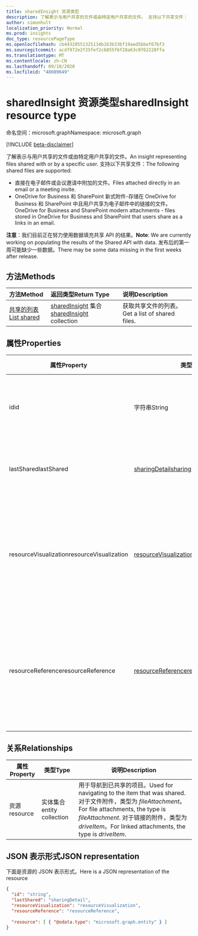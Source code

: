 ```yaml
---
title: sharedInsight 资源类型
description: 了解表示与用户共享的文件或由特定用户共享的文件。 支持以下共享文件：
author: simonhult
localization_priority: Normal
ms.prod: insights
doc_type: resourcePageType
ms.openlocfilehash: cb44328551325134b163b33bf19aed5bbef67bf3
ms.sourcegitcommit: acdf972e2f25fef2c6855f6f28a63c0762228ffa
ms.translationtype: MT
ms.contentlocale: zh-CN
ms.lasthandoff: 09/18/2020
ms.locfileid: "48089649"
---
```

# <a name="sharedinsight-resource-type"></a><span data-ttu-id="e32d5-104">sharedInsight 资源类型</span><span class="sxs-lookup"><span data-stu-id="e32d5-104">sharedInsight resource type</span></span>

<span data-ttu-id="e32d5-105">命名空间：microsoft.graph</span><span class="sxs-lookup"><span data-stu-id="e32d5-105">Namespace: microsoft.graph</span></span>

[!INCLUDE [beta-disclaimer](../../includes/beta-disclaimer.md)]

<span data-ttu-id="e32d5-106">了解表示与用户共享的文件或由特定用户共享的文件。</span><span class="sxs-lookup"><span data-stu-id="e32d5-106">An insight representing files shared with or by a specific user.</span></span> <span data-ttu-id="e32d5-107">支持以下共享文件：</span><span class="sxs-lookup"><span data-stu-id="e32d5-107">The following shared files are supported:</span></span>

- <span data-ttu-id="e32d5-108">直接在电子邮件或会议邀请中附加的文件。</span><span class="sxs-lookup"><span data-stu-id="e32d5-108">Files attached directly in an email or a meeting invite.</span></span>
- <span data-ttu-id="e32d5-109">OneDrive for Business 和 SharePoint 新式附件-存储在 OneDrive for Business 和 SharePoint 中且用户共享为电子邮件中的链接的文件。</span><span class="sxs-lookup"><span data-stu-id="e32d5-109">OneDrive for Business and SharePoint modern attachments - files stored in OneDrive for Business and SharePoint that users share as a links in an email.</span></span>

<span data-ttu-id="e32d5-110">**注意**：我们目前正在努力使用数据填充共享 API 的结果。</span><span class="sxs-lookup"><span data-stu-id="e32d5-110">**Note**: We are currently working on populating the results of the Shared API with data.</span></span> <span data-ttu-id="e32d5-111">发布后的第一周可能缺少一些数据。</span><span class="sxs-lookup"><span data-stu-id="e32d5-111">There may be some data missing in the first weeks after release.</span></span>

## <a name="methods"></a><span data-ttu-id="e32d5-112">方法</span><span class="sxs-lookup"><span data-stu-id="e32d5-112">Methods</span></span>

| <span data-ttu-id="e32d5-113">方法</span><span class="sxs-lookup"><span data-stu-id="e32d5-113">Method</span></span>       | <span data-ttu-id="e32d5-114">返回类型</span><span class="sxs-lookup"><span data-stu-id="e32d5-114">Return Type</span></span>  |<span data-ttu-id="e32d5-115">说明</span><span class="sxs-lookup"><span data-stu-id="e32d5-115">Description</span></span>|
|:---------------|:--------|:----------|
|[<span data-ttu-id="e32d5-116">共享的列表</span><span class="sxs-lookup"><span data-stu-id="e32d5-116">List shared</span></span>](../api/insights-list-shared.md) |<span data-ttu-id="e32d5-117">[sharedInsight](insights-shared.md) 集合</span><span class="sxs-lookup"><span data-stu-id="e32d5-117">[sharedInsight](insights-shared.md) collection</span></span>| <span data-ttu-id="e32d5-118">获取共享文件的列表。</span><span class="sxs-lookup"><span data-stu-id="e32d5-118">Get a list of shared files.</span></span>|

## <a name="properties"></a><span data-ttu-id="e32d5-119">属性</span><span class="sxs-lookup"><span data-stu-id="e32d5-119">Properties</span></span>

| <span data-ttu-id="e32d5-120">属性</span><span class="sxs-lookup"><span data-stu-id="e32d5-120">Property</span></span>              | <span data-ttu-id="e32d5-121">类型</span><span class="sxs-lookup"><span data-stu-id="e32d5-121">Type</span></span>                      | <span data-ttu-id="e32d5-122">说明</span><span class="sxs-lookup"><span data-stu-id="e32d5-122">Description</span></span>  |
| -------------         |---------------            | -------------|
| <span data-ttu-id="e32d5-123">id</span><span class="sxs-lookup"><span data-stu-id="e32d5-123">id</span></span>                    | <span data-ttu-id="e32d5-124">字符串</span><span class="sxs-lookup"><span data-stu-id="e32d5-124">String</span></span>                    | <span data-ttu-id="e32d5-125">关系的唯一标识符。</span><span class="sxs-lookup"><span data-stu-id="e32d5-125">Unique identifier of the relationship.</span></span> <span data-ttu-id="e32d5-126">只读。</span><span class="sxs-lookup"><span data-stu-id="e32d5-126">Read only.</span></span>        |
| <span data-ttu-id="e32d5-127">lastShared</span><span class="sxs-lookup"><span data-stu-id="e32d5-127">lastShared</span></span>            | [<span data-ttu-id="e32d5-128">sharingDetail</span><span class="sxs-lookup"><span data-stu-id="e32d5-128">sharingDetail</span></span>](insights-sharingdetail.md)                | <span data-ttu-id="e32d5-129">共享项目的详细信息。</span><span class="sxs-lookup"><span data-stu-id="e32d5-129">Details about the shared item.</span></span> <span data-ttu-id="e32d5-130">只读。</span><span class="sxs-lookup"><span data-stu-id="e32d5-130">Read only.</span></span>        |
| <span data-ttu-id="e32d5-131">resourceVisualization</span><span class="sxs-lookup"><span data-stu-id="e32d5-131">resourceVisualization</span></span> | [<span data-ttu-id="e32d5-132">resourceVisualization</span><span class="sxs-lookup"><span data-stu-id="e32d5-132">resourceVisualization</span></span>](insights-resourcevisualization.md)                | <span data-ttu-id="e32d5-133">可用于在体验中可视化文档的属性。</span><span class="sxs-lookup"><span data-stu-id="e32d5-133">Properties that you can use to visualize the document in your experience.</span></span> <span data-ttu-id="e32d5-134">只读</span><span class="sxs-lookup"><span data-stu-id="e32d5-134">Read-only</span></span>      |
| <span data-ttu-id="e32d5-135">resourceReference</span><span class="sxs-lookup"><span data-stu-id="e32d5-135">resourceReference</span></span>     | [<span data-ttu-id="e32d5-136">resourceReference</span><span class="sxs-lookup"><span data-stu-id="e32d5-136">resourceReference</span></span>](insights-resourcereference.md)                      | <span data-ttu-id="e32d5-137">引用共享文档的属性，例如文档的 url 和类型。</span><span class="sxs-lookup"><span data-stu-id="e32d5-137">Reference properties of the shared document, such as the url and type of the document.</span></span> <span data-ttu-id="e32d5-138">只读</span><span class="sxs-lookup"><span data-stu-id="e32d5-138">Read-only</span></span>       |

## <a name="relationships"></a><span data-ttu-id="e32d5-139">关系</span><span class="sxs-lookup"><span data-stu-id="e32d5-139">Relationships</span></span>

| <span data-ttu-id="e32d5-140">属性</span><span class="sxs-lookup"><span data-stu-id="e32d5-140">Property</span></span>      | <span data-ttu-id="e32d5-141">类型</span><span class="sxs-lookup"><span data-stu-id="e32d5-141">Type</span></span>          | <span data-ttu-id="e32d5-142">说明</span><span class="sxs-lookup"><span data-stu-id="e32d5-142">Description</span></span>  |
| ------------- |---------------| -------------|
| <span data-ttu-id="e32d5-143">资源</span><span class="sxs-lookup"><span data-stu-id="e32d5-143">resource</span></span>      | <span data-ttu-id="e32d5-144">实体集合</span><span class="sxs-lookup"><span data-stu-id="e32d5-144">entity collection</span></span> | <span data-ttu-id="e32d5-145">用于导航到已共享的项目。</span><span class="sxs-lookup"><span data-stu-id="e32d5-145">Used for navigating to the item that was shared.</span></span> <span data-ttu-id="e32d5-146">对于文件附件，类型为 *fileAttachment*。</span><span class="sxs-lookup"><span data-stu-id="e32d5-146">For file attachments, the type is *fileAttachment*.</span></span> <span data-ttu-id="e32d5-147">对于链接的附件，类型为 *driveItem*。</span><span class="sxs-lookup"><span data-stu-id="e32d5-147">For linked attachments, the type is *driveItem*.</span></span> |

## <a name="json-representation"></a><span data-ttu-id="e32d5-148">JSON 表示形式</span><span class="sxs-lookup"><span data-stu-id="e32d5-148">JSON representation</span></span>
<span data-ttu-id="e32d5-149">下面是资源的 JSON 表示形式。</span><span class="sxs-lookup"><span data-stu-id="e32d5-149">Here is a JSON representation of the resource</span></span>
<!--{
  "blockType":"resource",
  "keyProperty": "id",
  "@odata.type": "microsoft.graph.sharedInsight"
}-->
```json
{
  "id": "string",
  "lastShared": "sharingDetail",
  "resourceVisualization": "resourceVisualization",
  "resourceReference": "resourceReference",
  
  "resource": [ { "@odata.type": "microsoft.graph.entity" } ]
}
```


